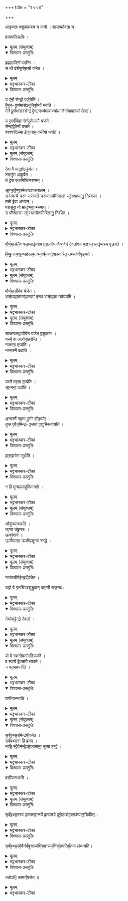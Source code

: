+++
title = "२५ ०४"

+++
<div class="js_include" url="/vedAH_yajuH/taittirIyam/saMhitA/sarva-prastutiH/2/5/04"  newLevelForH1="1" includeTitle="true">

भ्रातृव्यतः पशुकामस्य च यागौ । सान्नायदेवता च।    

प्रजापतिऋषिः ।
<details><summary>मूलम् (संयुक्तम्)</summary>

ब्र॒ह्म॒वा॒दिनो॑ वदन्ति॒ स त्वै द॑र्शपूर्णमा॒सौ य॑जेत॒ य ए॑नौ॒ सेन्द्रौ॒ यजे॒तेति॑ वैमृ॒धᳶ पू॒र्णमा॑सेऽनुनिर्वा॒प्यो॑ भवति॒ तेन॑ पू॒र्णमा॑स॒स्सेन्द्र॑ ऐ॒न्द्रन्दध्य॑मावा॒स्या॑या॒न्तेना॑मावा॒स्या॑ सेन्द्रा॒ य ए॒वव्ँवि॒द्वान्द॑र्शपूर्णमा॒सौ यज॑ते॒ सेन्द्रा॑वे॒वैनौ॑ यजते॒ श्वश्श्वो᳚ऽस्मा ईजा॒नाय॒ वसी॑यो भवति
</details>

<details open><summary>विश्वास-प्रस्तुतिः</summary>

ब्र॒ह्म॒वा॒दिनो॑ वदन्ति ।  
स त्वै द॑र्शपूर्णमा॒सौ य॑जेत ।  
</details>

<details><summary>मूलम्</summary>

ब्र॒ह्म॒वा॒दिनो॑ वदन्ति ।  
स त्वै द॑र्शपूर्णमा॒सौ य॑जेत ।  
</details>

<details><summary>भट्टभास्कर-टीका</summary>

1ब्रह्मवादिन इत्यादि ॥ गतम् ।
</details>

<details open><summary>विश्वास-प्रस्तुतिः</summary>

य ए॑नौ॒ सेन्द्रौ॒ यजे॒तेति॑ ।  
वै॒मृ॒धᳶ पू॒र्णमा॑सेऽनुनिर्वा॒प्यो॑ भवति ।  
तेन॑ पू॒र्णमा॑स॒स्सेन्द्र॑ ऐ॒न्द्रन्दध्य॑मावा॒स्या॑या॒न्तेना॑मावा॒स्या॑ सेन्द्रा᳚।  

य ए॒वव्ँवि॒द्वान्द॑र्शपूर्णमा॒सौ यज॑ते ।  
सेन्द्रा॑वे॒वैनौ॑ यजते ।  
श्वश्श्वो᳚ऽस्मा ईजा॒नाय॒ वसी॑यो भवति ।  
</details>

<details><summary>मूलम्</summary>

य ए॑नौ॒ सेन्द्रौ॒ यजे॒तेति॑ ।  
वै॒मृ॒धᳶ पू॒र्णमा॑सेऽनुनिर्वा॒प्यो॑ भवति ।  
तेन॑ पू॒र्णमा॑स॒स्सेन्द्र॑ ऐ॒न्द्रन्दध्य॑मावा॒स्या॑या॒न्तेना॑मावा॒स्या॑ सेन्द्रा᳚।  

य ए॒वव्ँवि॒द्वान्द॑र्शपूर्णमा॒सौ यज॑ते ।  
सेन्द्रा॑वे॒वैनौ॑ यजते ।  
श्वश्श्वो᳚ऽस्मा ईजा॒नाय॒ वसी॑यो भवति ।  
</details>

<details><summary>भट्टभास्कर-टीका</summary>

एनावित्यादि । अविदुषो नार्थः । पूर्णमासे वैमृधेन अमावास्यायामैन्द्रेण दध्ना च इत्येवं विदित्वेष्टवते यजमानायोत्तरमुत्तरं दिनं प्रशस्ततरं भवति ॥
</details>

<details><summary>मूलम् (संयुक्तम्)</summary>

दे॒वा वै यद्य॒ज्ञेऽकु॑र्वत॒ तदसु॑रा अकुर्वत॒ ते दे॒वा ए॒ताम् [22] इष्टि॑मपश्यन्नाग्नावैष्ण॒वमेका॑दशकपाल॒ꣳ॒ सर॑स्वत्यै च॒रुꣳ सर॑स्वते च॒रुन्ताम्पौ᳚र्णमा॒सꣳ स॒ꣵ॒स्थाप्यानु॒ निर॑वप॒न्ततो॑ दे॒वा अभ॑व॒न्परासु॑रा॒ यो भ्रातृ॑व्यवा॒न्थ्स्याथ्स पौ᳚र्णमा॒सꣳ स॒ꣵ॒स्थाप्यै॒तामिष्टि॒मनु॒ निर्व॑पेत्पौर्णमा॒सेनै॒व वज्र॒म्भ्रातृ॑व्याय प्र॒हृत्या᳚ग्नावैष्ण॒वेन॑ दे॒वता᳚श्च य॒ज्ञञ्च॒ भ्रातृ॑व्यस्य वृङ्क्ते मिथु॒नान्प॒शून्थ्सा॑रस्व॒ताभ्या॒य्ँयाव॑दे॒वास्यास्ति॒ तत् [23] सर्व॑व्ँवृङ्क्ते  
</details>

<details open><summary>विश्वास-प्रस्तुतिः</summary>

दे॒वा वै यद्य॒ज्ञेऽकु॑र्वत ।   
तदसु॑रा अकुर्वत ।  
ते दे॒वा ए॒तामिष्टि॑मपश्यन् ।  

आ॒ग्ना॒वै॒ष्ण॒वमेका॑दशकपालम् ।  
सर॑स्वत्यै च॒रुꣳ सर॑स्वते च॒रुन्ताम्पौ᳚र्णमा॒सꣳ स॒ꣵ॒स्थाप्यानु॒ निर॑वपन् ।  
ततो॑ दे॒वा अभ॑वन् ।  
परासु॑रा॒ यो भ्रातृ॑व्यवा॒न्थ्स्यात् ।  
स पौ᳚र्णमा॒सꣳ स॒ꣵ॒स्थाप्यै॒तामिष्टि॒मनु॒ निर्व॑पेत् ।  
</details>

<details><summary>मूलम्</summary>

दे॒वा वै यद्य॒ज्ञेऽकु॑र्वत ।   
तदसु॑रा अकुर्वत ।  
ते दे॒वा ए॒तामिष्टि॑मपश्यन् ।  

आ॒ग्ना॒वै॒ष्ण॒वमेका॑दशकपालम् ।  
सर॑स्वत्यै च॒रुꣳ सर॑स्वते च॒रुन्ताम्पौ᳚र्णमा॒सꣳ स॒ꣵ॒स्थाप्यानु॒ निर॑वपन् ।  
ततो॑ दे॒वा अभ॑वन् ।  
परासु॑रा॒ यो भ्रातृ॑व्यवा॒न्थ्स्यात् ।  
स पौ᳚र्णमा॒सꣳ स॒ꣵ॒स्थाप्यै॒तामिष्टि॒मनु॒ निर्व॑पेत् ।  
</details>

<details><summary>भट्टभास्कर-टीका</summary>

2देवा वा इत्यादि ॥ गतम् । एतामिष्टिमिति । वक्ष्यमाणां त्रिहविष्कां पौर्णमासीसमाप्त्यनन्तरं तस्या अनुनिर्वाप्यामकुर्वन् । पौर्णमास्येवानुनिर्वाप्यसहिता फलं ददाति (कूग[कुहू]श्च) ।
</details>

<details open><summary>विश्वास-प्रस्तुतिः</summary>

पौ॒र्ण॒मा॒सेनै॒व वज्र॒म्भ्रातृ॑व्याय प्र॒हृत्या᳚ग्नावैष्ण॒वेन॑ दे॒वता᳚श्च य॒ज्ञञ्च॒ भ्रातृ॑व्यस्य वृङ्क्ते ।  

मि॒थु॒नान्प॒शून्थ्सा॑रस्व॒ताभ्या॒य्ँयाव॑दे॒वास्यास्ति॒ तथ्सर्व॑व्ँवृङ्क्ते ।
</details>

<details><summary>मूलम्</summary>

पौ॒र्ण॒मा॒सेनै॒व वज्र॒म्भ्रातृ॑व्याय प्र॒हृत्या᳚ग्नावैष्ण॒वेन॑ दे॒वता᳚श्च य॒ज्ञञ्च॒ भ्रातृ॑व्यस्य वृङ्क्ते ।  

मि॒थु॒नान्प॒शून्थ्सा॑रस्व॒ताभ्या॒य्ँयाव॑दे॒वास्यास्ति॒ तथ्सर्व॑व्ँवृङ्क्ते ।
</details>

<details><summary>भट्टभास्कर-टीका</summary>

पौर्णमासेनैवेत्यादि । वृङ्क्ते वर्जयति स्वयं गृह्णाति । यस्मादेवं तस्माद्यावत्किञ्चित् भ्रातृव्यस्य विद्यते तत्सर्वमनयेष्ट्या वृङ्क्ते ॥
</details>

<details><summary>मूलम् (संयुक्तम्)</summary>

पौर्णमा॒सीमे॒व य॑जेत॒ भ्रातृ॑व्यवा॒न्नामा॑वा॒स्याꣳ॑ ह॒त्वा भ्रातृ॑व्य॒न्ना प्या॑ययति
</details>

<details open><summary>विश्वास-प्रस्तुतिः</summary>

पौ॒र्ण॒मा॒सीमे॒व य॑जेत ।   
भ्रातृ॑व्यवा॒न्नामा॑वा॒स्याꣳ॑ ह॒त्वा भ्रातृ॑व्य॒न्ना प्या॑ययति ।  
</details>

<details><summary>मूलम्</summary>

पौ॒र्ण॒मा॒सीमे॒व य॑जेत ।   
भ्रातृ॑व्यवा॒न्नामा॑वा॒स्याꣳ॑ ह॒त्वा भ्रातृ॑व्य॒न्ना प्या॑ययति ।  
</details>

<details><summary>भट्टभास्कर-टीका</summary>

3नामावास्यामिति ॥ तत्र पितृयज्ञ एव क्रियते । तत्राप्यायितस्य वधादनाप्यायनमेव श्रेयः इति लुप्यते, 'अमावास्यायां प्याययन्ति' इति । तद्वत्पौर्णमास्या पौर्णमासे भ्रातृव्यं हत्वा अमावास्यालोपेनाप्यायनं अस्य निवर्तयति । यावदमावास्यामाप्यायितस्य वृद्ध्या वृत्रस्य अमावास्याया ऊर्ध्वं वधः क्रियते । तत्राप्यायितस्य वधादनाप्यायनमेव श्रेय इति लुप्यते अमावास्या ॥
</details>

<details><summary>मूलम् (संयुक्तम्)</summary>

साकम्प्रस्था॒यीये॑न यजेत प॒शुका॑मो॒ यस्मै॒ वा अल्पे॑ना॒हर॑न्ति॒ नात्मना॒ तृप्य॑ति॒ नान्यस्मै॑ ददाति॒ यस्मै॑ मह॒ता तृप्य॑त्या॒त्मना॒ ददा᳚त्य॒न्यस्मै॑ मह॒ता पू॒र्णꣳ हो॑त॒व्य॑न्तृ॒प्त ए॒वैन॒मिन्द्रᳶ॑ प्र॒जया॑ प॒शुभि॑स्तर्पयति
</details>

<details open><summary>विश्वास-प्रस्तुतिः</summary>

साकम्प्रस्था॒यीये॑न यजेत प॒शुका॑मः ।  
यस्मै॒ वा अल्पे॑ना॒हर॑न्ति ।  
नात्मना॒ तृप्य॑ति ।  
नान्यस्मै॑ ददाति ।  
</details>

<details><summary>मूलम्</summary>

साकम्प्रस्था॒यीये॑न यजेत प॒शुका॑मः ।  
यस्मै॒ वा अल्पे॑ना॒हर॑न्ति ।  
नात्मना॒ तृप्य॑ति ।  
नान्यस्मै॑ ददाति ।  
</details>

<details><summary>भट्टभास्कर-टीका</summary>

4साकंप्रस्थायीयेनेति ॥ साकं सह ब्राह्मणैः प्रतिष्ठते होतुमिति साकंप्रस्थायी अध्वर्युः । तस्य सम्बन्धी साकंप्रस्थायीयो यागः । तत्र द्वौ सायं दोहौ द्वौ प्रातर्दोहौ । तत्र ब्राह्मणाः पूर्णपात्रैः अध्वर्युं जुह्वन्तमनुजुह्वति । अमावास्यैव (स्या)विक्रियते ।
</details>

<details open><summary>विश्वास-प्रस्तुतिः</summary>

यस्मै॑ मह॒ता तृप्य॑ति ।  
आ॒त्मना॒ ददा᳚ति ।   
</details>

<details><summary>मूलम्</summary>

यस्मै॑ मह॒ता तृप्य॑ति ।  
आ॒त्मना॒ ददा᳚ति ।   
</details>

<details><summary>भट्टभास्कर-टीका</summary>

यस्मै वेति । यस्मै अल्पेन प्रमाणेन धनादिकमाहरन्ति अथ स नात्मना तृप्यति । येनात्मनि तृप्तिर्नास्ति असौ धनान्तरं च नान्यस्मै दातुं शक्नोति ।
</details>

<details open><summary>विश्वास-प्रस्तुतिः</summary>

अ॒न्यस्मै॑ मह॒ता पू॒र्णꣳ हो॑त॒व्य᳚म्  ।  
तृ॒प्त ए॒वैन॒मिन्द्रᳶ॑ प्र॒जया॑ प॒शुभि॑स्तर्पयति  ।
</details>

<details><summary>मूलम्</summary>

अ॒न्यस्मै॑ मह॒ता पू॒र्णꣳ हो॑त॒व्य᳚म्  ।  
तृ॒प्त ए॒वैन॒मिन्द्रᳶ॑ प्र॒जया॑ प॒शुभि॑स्तर्पयति  ।
</details>

<details><summary>भट्टभास्कर-टीका</summary>

यदि महता प्रमाणेन अस्मा आहरन्ति, स स्वयं च तृप्यति, अन्यस्मै चायं महता प्रमाणेन ददाति, तस्याप्यतृप्तिर्भवतीतिभावः ॥
</details>

<details open><summary>विश्वास-प्रस्तुतिः</summary>

दा॒रु॒पा॒त्रेण॑ जुहोति ।
</details>

<details><summary>मूलम्</summary>

दा॒रु॒पा॒त्रेण॑ जुहोति ।
</details>

<details><summary>भट्टभास्कर-टीका</summary>

5दारुपात्रेणेति ॥ औदुम्बरैश्चतुर्भिः पात्रैः ।
</details>

<details open><summary>विश्वास-प्रस्तुतिः</summary>

न हि मृ॒न्मय॒माहु॑तिमानशे ।
</details>

<details><summary>मूलम्</summary>

न हि मृ॒न्मय॒माहु॑तिमानशे ।
</details>

<details><summary>भट्टभास्कर-टीका</summary>

न हीति । मृन्मयं कुम्भादिकं न ह्याहुतिमानशे अश्नुते आहुतिसाधनं न भवति । मृन्मयेन हुता आहुतिरेव न स्यादिति यावत् । 'एकाचो नित्यं मयटमिच्छन्ति' इति मयट् ॥
</details>

<details><summary>मूलम् (संयुक्तम्)</summary>

औदु॑म्बरम् [24] भ॒व॒त्यूर्ग्वा उ॑दु॒म्बर॒ ऊर्क्प॒शव॑ ऊ॒र्जैवास्मा॒ ऊर्ज॑म्प॒शूनव॑ रुन्द्धे
</details>

<details open><summary>विश्वास-प्रस्तुतिः</summary>

औदु॑म्बरम्भवति ।  
ऊ्ग्वा उ॑दु॒म्बरः ।  
ऊर्क्प॒शवः॑ ।   
ऊ॒र्जैवास्मा॒ ऊर्ज॑म्प॒शूनव॑ रुन्द्धे ।
</details>

<details><summary>मूलम्</summary>

औदु॑म्बरम्भवति ।  
ऊ्ग्वा उ॑दु॒म्बरः ।  
ऊर्क्प॒शवः॑ ।   
ऊ॒र्जैवास्मा॒ ऊर्ज॑म्प॒शूनव॑ रुन्द्धे ।
</details>

<details><summary>भट्टभास्कर-टीका</summary>

6औदुम्बरमित्यादि ॥ गतम् । 'अनुदात्तादेरञ्" ॥
</details>

<details><summary>मूलम् (संयुक्तम्)</summary>

नाग॑तश्रीर्महे॒न्द्रय्ँय॑जेत॒ त्रयो॒ वै ग॒तश्रि॑यश्शुश्रु॒वान्ग्रा॑म॒णी रा॑ज॒न्य॑स्तेषा᳚म्महे॒न्द्रो दे॒वता
</details>

<details open><summary>विश्वास-प्रस्तुतिः</summary>

नाग॑तश्रीर्महे॒न्द्रय्ँय॑जेत ।  

त्रयो॒ वै ग॒तश्रि॑यश्शुश्रु॒वान् ग्रा॑म॒णी रा॑ज॒न्यः॑।  
</details>

<details><summary>मूलम्</summary>

नाग॑तश्रीर्महे॒न्द्रय्ँय॑जेत ।  

त्रयो॒ वै ग॒तश्रि॑यश्शुश्रु॒वान् ग्रा॑म॒णी रा॑ज॒न्यः॑।  
</details>

<details><summary>भट्टभास्कर-टीका</summary>

7नागतश्रीरित्यादि ॥ शुश्रुवान् षडङ्गवेदत्रयवेदी श्रुतसंपन्नः । स च प्राप्तश्रीः, 'सा हि श्रीरमृता सताम्' इति श्रीत्वाद्वेदानाम् । ग्रामणीः ग्रामाध्यक्षः । राज्ञोपत्यं राजन्यः । 'राजश्वशुराद्यत्', 'राज्ञोपत्ये जातिग्रहणम्' इति क्षत्रिय उच्यते ।
</details>

<details open><summary>विश्वास-प्रस्तुतिः</summary>

तेषा᳚म्महे॒न्द्रो दे॒वता᳚ ।
</details>

<details><summary>मूलम्</summary>

तेषा᳚म्महे॒न्द्रो दे॒वता᳚ ।
</details>

<details><summary>भट्टभास्कर-टीका</summary>

स्पष्टमेतयोर्गतश्रीत्वं, यतो हिन्द्र एषां देवता । तस्मादेभ्योऽन्योऽगतश्रीः महेन्द्रं यष्टुं नार्हति ॥
</details>

<details><summary>मूलम् (संयुक्तम्)</summary>

यो वै स्वान्दे॒वता॑मति॒यज॑ते॒ प्र स्वायै॑ दे॒वता॑यै च्यवते॒ न परा॒म्प्राप्नो॑ति॒ पापी॑यान्भवति
</details>

<details open><summary>विश्वास-प्रस्तुतिः</summary>

यो वै स्वान्दे॒वता॑मति॒यज॑ते ।  
प्र स्वायै॑ दे॒वता॑यै च्यवते ।  
न परा॒म्प्राप्नो॑ति ।  
</details>

<details><summary>मूलम्</summary>

यो वै स्वान्दे॒वता॑मति॒यज॑ते ।  
प्र स्वायै॑ दे॒वता॑यै च्यवते ।  
न परा॒म्प्राप्नो॑ति ।  
</details>

<details><summary>भट्टभास्कर-टीका</summary>

8यो वा इत्यादि ॥ आत्मीयदेवतातिक्रमेण योऽर्न्यां देवतां यजते स स्वाया देवतायास्तावत् प्रच्यवते तस्या अनुग्राह्यो न भवति ।
</details>

<details open><summary>विश्वास-प्रस्तुतिः</summary>

पापी॑यान्भवति ।
</details>

<details><summary>मूलम्</summary>

पापी॑यान्भवति ।
</details>

<details><summary>भट्टभास्कर-टीका</summary>

ततश्च पापीयान् पापतरो भवति । अयष्टुरस्यापापत्वमेव । यष्टुः पापतरत्वं स्यात्, देवतावत्त्वाभावात् ॥
</details>

<details><summary>मूलम् (संयुक्तम्)</summary>

स॒व्ँव॒थ्स॒रमिन्द्र॑य्ँयजेत सव्ँवथ्स॒रꣳ हि व्र॒तन्नाति॒ स्वा [25]  ए॒वैन॑न्दे॒वते॒ज्यमा॑ना॒ भूत्या॑ इन्द्धे॒ वसी॑यान्भवति
</details>

<details open><summary>विश्वास-प्रस्तुतिः</summary>

स॒व्ँव॒थ्स॒रमिन्द्र॑य्ँयजेत ।  
स॒व्ँव॒थ्स॒रꣳ हि व्र॒तम् ।   
नाति॒ स्वै॒वैन॑न्दे॒वते॒ज्यमा॑ना॒ भूत्या॑ इन्द्धे ।  
</details>

<details><summary>मूलम्</summary>

स॒व्ँव॒थ्स॒रमिन्द्र॑य्ँयजेत ।  
स॒व्ँव॒थ्स॒रꣳ हि व्र॒तम् ।   
नाति॒ स्वै॒वैन॑न्दे॒वते॒ज्यमा॑ना॒ भूत्या॑ इन्द्धे ।  
</details>

<details><summary>भट्टभास्कर-टीका</summary>

9संवत्सरमित्यादि ॥ संवत्सरातिक्रमे व्रतं नास्ति । तस्मात् गतश्रीत्वाय संवत्सरं व्रतं चरन्तं स्वा आत्मीया देवता इन्द्र इज्यमाना एनमवग्तश्रियं भूत्यर्थं इन्धे दीपयति ।
</details>

<details open><summary>विश्वास-प्रस्तुतिः</summary>

वसी॑यान्भवति ।
</details>

<details><summary>मूलम्</summary>

वसी॑यान्भवति ।
</details>

<details><summary>भट्टभास्कर-टीका</summary>

ततो वसीयान् वसुमत्तरो भवति, महेन्द्रयागार्हो गतश्रीरेव भवति, गता श्रीः आत्मीया देवता अनेनेति कृत्वा ॥
</details>

<details><summary>मूलम् (संयुक्तम्)</summary>

सव्ँवथ्स॒रस्य॑ प॒रस्ता॑द॒ग्नये᳚ व्र॒तप॑तये पुरो॒डाश॑म॒ष्टाक॑पाल॒न्निर्व॑पेत् सव्ँवथ्स॒रमे॒वैन॑व्ँवृ॒त्रञ्ज॑घ्नि॒वाꣳस॑म॒ग्निर्व्र॒तप॑तिर्व्र॒तमा ल॑म्भयति॒ ततोऽधि॒ काम॑य्ँयजेत ॥ [26]  
</details>

<details open><summary>विश्वास-प्रस्तुतिः</summary>

स॒व्ँव॒थ्स॒रस्य॑ प॒रस्ता॑द॒ग्नये᳚ व्र॒तप॑तये पुरो॒डाश॑म॒ष्टाक॑पाल॒न्निर्व॑पेत् ।  
</details>

<details><summary>मूलम्</summary>

स॒व्ँव॒थ्स॒रस्य॑ प॒रस्ता॑द॒ग्नये᳚ व्र॒तप॑तये पुरो॒डाश॑म॒ष्टाक॑पाल॒न्निर्व॑पेत् ।  
</details>

<details><summary>भट्टभास्कर-टीका</summary>

10ततस्समाप्ते संवत्सरे गते अग्नये व्रतपतये पुरोडाशमष्टाकपालं निर्वपेत् ।
</details>

<details open><summary>विश्वास-प्रस्तुतिः</summary>

स॒व्ँव॒थ्स॒रमे॒वैन॑व्ँवृ॒त्रञ्ज॑घ्नि॒वाꣳस॑म॒ग्निर्व्र॒तप॑तिर्व्र॒तमा ल॑म्भयति।  
</details>

<details><summary>मूलम्</summary>

स॒व्ँव॒थ्स॒रमे॒वैन॑व्ँवृ॒त्रञ्ज॑घ्नि॒वाꣳस॑म॒ग्निर्व्र॒तप॑तिर्व्र॒तमा ल॑म्भयति।  
</details>

<details><summary>भट्टभास्कर-टीका</summary>

सोऽग्निर्व्रतपतिः तृप्तः एनं व्रतफलमालम्भयति गतश्रीत्वमस्योत्पादयति स्वयमप्यनुज्ञाय स्थिरीकरोति । कीदृशमित्याह - संवत्सरं व्रतं चरित्वा वृत्रं वारकं पापं महेन्द्रयागानर्हत्वलक्षणं जघ्निवांसं अभिभवर्न्तं तत्फलं प्रापयति । यथा इन्द्रो वृत्रं हत्वा इन्द्रो महेन्द्रोऽभवत्, एवमयमपि त्वयोग्यतालक्षण वत्रवधेन महेन्द्रयागयोग्यो भवति ।
</details>

<details open><summary>विश्वास-प्रस्तुतिः</summary>

ततोऽधि॒ काम॑य्ँयजेत ॥  
</details>

<details><summary>मूलम्</summary>

ततोऽधि॒ काम॑य्ँयजेत ॥  
</details>

<details><summary>भट्टभास्कर-टीका</summary>

तत उपरि कामं यथेष्टं महेन्द्रमेव यजेत ॥

इति द्वितीये पञ्चमे चतुर्थोऽनुवाकः ॥
</details>

</div>